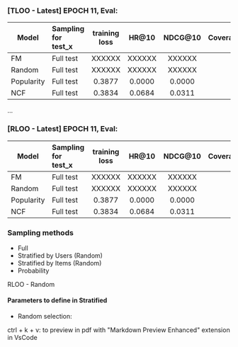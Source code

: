 ### [TLOO - Latest] EPOCH 11, Eval:

| Model            |      Sampling for test_x       |  training loss  |  HR@10    |   NDCG@10 |   Coverage |  
|----------        |:-------------                  |   :------:      |   :------:|   :------:|   :------: |
|  FM              |  Full test                     |     XXXXXX      |   XXXXXX  |   XXXXXX  |            |
|  Random          |  Full test                     |     XXXXXX      |   XXXXXX  |   XXXXXX  |            |
|  Popularity      |  Full test                     |     0.3877      |   0.0000  |   0.0000  |            |
|  NCF             |  Full test                     |     0.3834      |   0.0684  |   0.0311  |            |

...
### [RLOO - Latest] EPOCH 11, Eval:

| Model            |      Sampling for test_x       |  training loss  |  HR@10    |   NDCG@10 |   Coverage |  
|----------        |:-------------                  |   :------:      |   :------:|   :------:|   :------: |
|  FM              |  Full test                     |     XXXXXX      |   XXXXXX  |   XXXXXX  |            |
|  Random          |  Full test                     |     XXXXXX      |   XXXXXX  |   XXXXXX  |            |
|  Popularity      |  Full test                     |     0.3877      |   0.0000  |   0.0000  |            |
|  NCF             |  Full test                     |     0.3834      |   0.0684  |   0.0311  |            |


### Sampling methods
* Full
* Stratified by Users (Random)
* Stratified by Items (Random)
* Probability


RLOO - Random

#### Parameters to define in Stratified
* Random selection: 

ctrl + k + v: to preview in pdf with "Markdown Preview Enhanced" extension in VsCode

